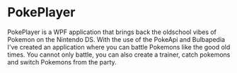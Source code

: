 # PokePlayer

PokePlayer is a WPF application that brings back the oldschool vibes of Pokemon on the Nintendo DS.
With the use of the PokeApi and Bulbapedia I've created an application where you can battle Pokemons like the good old times.
You cannot only battle, you can also create a trainer, catch pokemons and switch Pokemons from the party.
